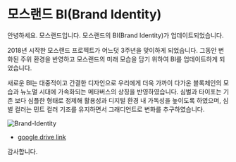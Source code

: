 # 모스랜드 BI(Brand Identity)

안녕하세요. 모스랜드입니다. 모스랜드의 BI(Brand Identity)가 업데이트되었습니다.

2018년 시작한 모스랜드 프로젝트가 어느덧 3주년을 맞이하게 되었습니다. 그동안 변화된 주위 환경을 반영하고 모스랜드의 미래 모습을 담기 위하여 BI를 업데이트하게 되었습니다. 

새로운 BI는 대중적이고 간결한 디자인으로 우리에게 더욱 가까이 다가온 블록체인의 모습과 뉴노멀 시대에 가속화되는 메타버스의 상징을 반영하였습니다. 심벌과 타이포는 기존 보다 심플한 형태로 정제해 활용성과 디지털 환경 내 가독성을 높이도록 하였으며, 심벌 컬러는 민트 컬러 기조를 유지하면서 그래디언트로 변화를 추구하였습니다.

![Brand-Identity](https://user-images.githubusercontent.com/109493423/196353827-9260ef84-bdd9-4e39-9b6b-723510437cec.png)


- [google drive link](https://drive.google.com/drive/u/4/folders/1EJ5g8oWFjTUBFvlWgre8FyrAuVcvW-4N)

감사합니다.
